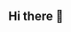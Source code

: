 ## Hi there 👋

<!--
**yuk1yaX/yuk1yaX** is a ✨ _special_ ✨ repository because its `README.md` (this file) appears on your GitHub profile.

Here are some ideas to get you started:


- 你好你好，这是我的库

- 🔭 I’m currently working on ...
- 🌱 I’m currently learning ...
- 👯 I’m looking to collaborate on ...
- 🤔 I’m looking for help with ...
- 💬 Ask me about ...
- 📫 How to reach me: ...
- 😄 Pronouns: ...
- ⚡ Fun fact: ...
-->
